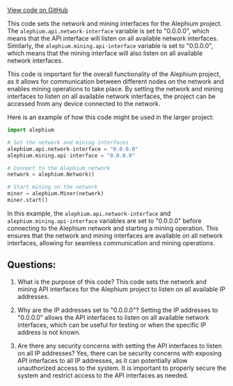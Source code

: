 [View code on GitHub](https://github.com/alephium/alephium/blob/master/docker/release/user-mainnet-release.conf)

This code sets the network and mining interfaces for the Alephium project. The `alephium.api.network-interface` variable is set to "0.0.0.0", which means that the API interface will listen on all available network interfaces. Similarly, the `alephium.mining.api-interface` variable is set to "0.0.0.0", which means that the mining interface will also listen on all available network interfaces.

This code is important for the overall functionality of the Alephium project, as it allows for communication between different nodes on the network and enables mining operations to take place. By setting the network and mining interfaces to listen on all available network interfaces, the project can be accessed from any device connected to the network.

Here is an example of how this code might be used in the larger project:

```python
import alephium

# Set the network and mining interfaces
alephium.api.network-interface = "0.0.0.0"
alephium.mining.api-interface = "0.0.0.0"

# Connect to the Alephium network
network = alephium.Network()

# Start mining on the network
miner = alephium.Miner(network)
miner.start()
```

In this example, the `alephium.api.network-interface` and `alephium.mining.api-interface` variables are set to "0.0.0.0" before connecting to the Alephium network and starting a mining operation. This ensures that the network and mining interfaces are available on all network interfaces, allowing for seamless communication and mining operations.
## Questions: 
 1. What is the purpose of this code?
   This code sets the network and mining API interfaces for the Alephium project to listen on all available IP addresses.

2. Why are the IP addresses set to "0.0.0.0"?
   Setting the IP addresses to "0.0.0.0" allows the API interfaces to listen on all available network interfaces, which can be useful for testing or when the specific IP address is not known.

3. Are there any security concerns with setting the API interfaces to listen on all IP addresses?
   Yes, there can be security concerns with exposing API interfaces to all IP addresses, as it can potentially allow unauthorized access to the system. It is important to properly secure the system and restrict access to the API interfaces as needed.